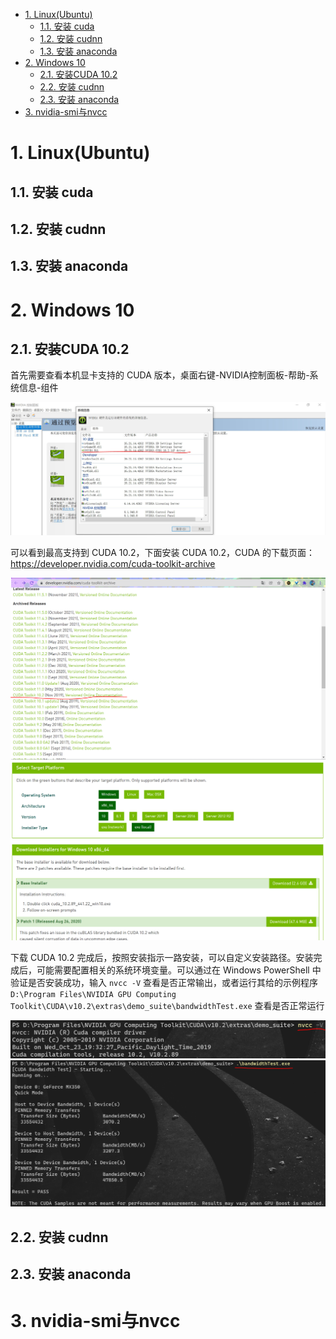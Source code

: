 - [1. Linux(Ubuntu)](#1-linuxubuntu)
  - [1.1. 安装 cuda](#11-安装-cuda)
  - [1.2. 安装 cudnn](#12-安装-cudnn)
  - [1.3. 安装 anaconda](#13-安装-anaconda)
- [2. Windows 10](#2-windows-10)
  - [2.1. 安装CUDA 10.2](#21-安装cuda-102)
  - [2.2. 安装 cudnn](#22-安装-cudnn)
  - [2.3. 安装 anaconda](#23-安装-anaconda)
- [3. nvidia-smi与nvcc](#3-nvidia-smi与nvcc)

# 1. Linux(Ubuntu)

## 1.1. 安装 cuda

## 1.2. 安装 cudnn

## 1.3. 安装 anaconda

# 2. Windows 10

## 2.1. 安装CUDA 10.2

首先需要查看本机显卡支持的 CUDA 版本，桌面右键-NVIDIA控制面板-帮助-系统信息-组件

![NVIDIA控制面板-帮助-系统信息-组件](./figures/NVIDIA控制面板-帮助-系统信息-组件.png)

可以看到最高支持到 CUDA 10.2，下面安装 CUDA 10.2，CUDA 的下载页面：https://developer.nvidia.com/cuda-toolkit-archive

![选择下载CUDA10.2](./figures/选择下载CUDA10.2_1.png)
![选择下载CUDA10.2_1](./figures/选择下载CUDA10.2_2.png)

下载 CUDA 10.2 完成后，按照安装指示一路安装，可以自定义安装路径。安装完成后，可能需要配置相关的系统环境变量。可以通过在 Windows PowerShell 中验证是否安装成功，输入 `nvcc -V` 查看是否正常输出，或者运行其给的示例程序 `D:\Program Files\NVIDIA GPU Computing Toolkit\CUDA\v10.2\extras\demo_suite\bandwidthTest.exe` 查看是否正常运行

![nvcc-V](figures/nvcc-V.png)
![bandwidthTest](figures/bandwidthTest.png)


## 2.2. 安装 cudnn

## 2.3. 安装 anaconda

# 3. nvidia-smi与nvcc